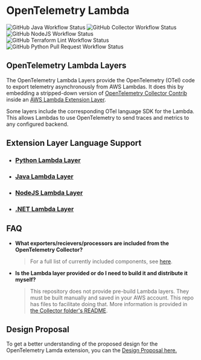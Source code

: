# OpenTelemetry Lambda
![GitHub Java Workflow Status](https://img.shields.io/github/workflow/status/open-telemetry/opentelemetry-lambda/Continuous%20Build%20(Java)/main?label=CI%20%28Java%29&style=for-the-badge)
![GitHub Collector Workflow Status](https://img.shields.io/github/workflow/status/open-telemetry/opentelemetry-lambda/Continuous%20Build%20(Collector)/main?label=CI%20%28Collector%29&style=for-the-badge)
![GitHub NodeJS Workflow Status](https://img.shields.io/github/workflow/status/open-telemetry/opentelemetry-lambda/Continuous%20Build%20(NodeJS)/main?label=CI%20%28NodeJS%29&style=for-the-badge)
![GitHub Terraform Lint Workflow Status](https://img.shields.io/github/workflow/status/open-telemetry/opentelemetry-lambda/Continuous%20Build%20(Terraform)/main?label=CI%20%28Terraform%20Lint%29&style=for-the-badge)
![GitHub Python Pull Request Workflow Status](https://img.shields.io/github/workflow/status/open-telemetry/opentelemetry-lambda/Pull%20Request%20(Python)/main?label=Pull%20Request%20%28Python%29&style=for-the-badge)

## OpenTelemetry Lambda Layers
The OpenTelemetry Lambda Layers provide the OpenTelemetry (OTel) code to export telemetry asynchronously from AWS Lambdas. It does this by embedding a stripped-down version of [OpenTelemetry Collector Contrib](https://github.com/open-telemetry/opentelemetry-collector-contrib) inside an [AWS Lambda Extension Layer](https://aws.amazon.com/blogs/compute/introducing-aws-lambda-extensions-in-preview/).

Some layers include the corresponding OTel language SDK for the Lambda. This allows Lambdas to use OpenTelemetry to send traces and metrics to any configured backend.

## Extension Layer Language Support

* ### [Python Lambda Layer](python/README.md)
* ### [Java Lambda Layer](java/README.md)
* ### [NodeJS Lambda Layer](nodejs/README.md)
* ### [.NET Lambda Layer](dotnet/README.md)


## FAQ
* **What exporters/recievers/processors are included from the OpenTelemetry Collector?**
    > For a full list of currently included components, see [here](https://github.com/open-telemetry/opentelemetry-lambda/blob/main/collector/lambdacomponents/default.go#L18).
* **Is the Lambda layer provided or do I need to build it and distribute it myself?**
    > This repository does not provide pre-build Lambda layers. They must be built manually and saved in your AWS account. This repo has files to facilitate doing that. More information is provided in [the Collector folder's README](collector/README.md).

## Design Proposal
To get a better understanding of the proposed design for the OpenTelemetry Lamda extension, you can the [Design Proposal here.](docs/design_proposal.md)
